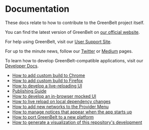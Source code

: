 # Documentation

These docs relate to how to contribute to the GreenBelt project itself.

You can find the latest version of GreenBelt on [our official website](https://greenbelt.io/).

For help using GreenBelt, visit our [User Support Site](https://greenbelt.zendesk.com/hc/en-us).

For up to the minute news, follow our [Twitter](https://twitter.com/greenbelt_io) or [Medium](https://medium.com/greenbelt) pages.

To learn how to develop GreenBelt-compatible applications, visit our [Developer Docs](https://greenbelt.github.io/greenbelt-docs/).

- [How to add custom build to Chrome](./add-to-chrome.md)
- [How to add custom build to Firefox](./add-to-firefox.md)
- [How to develop a live-reloading UI](./ui-dev-mode.md)
- [Publishing Guide](./publishing.md)
- [How to develop an in-browser mocked UI](./ui-mock-mode.md)
- [How to live reload on local dependency changes](./developing-on-deps.md)
- [How to add new networks to the Provider Menu](./adding-new-networks.md)
- [How to manage notices that appear when the app starts up](./notices.md)
- [How to port GreenBelt to a new platform](./porting_to_new_environment.md)
- [How to generate a visualization of this repository's development](./development-visualization.md)
